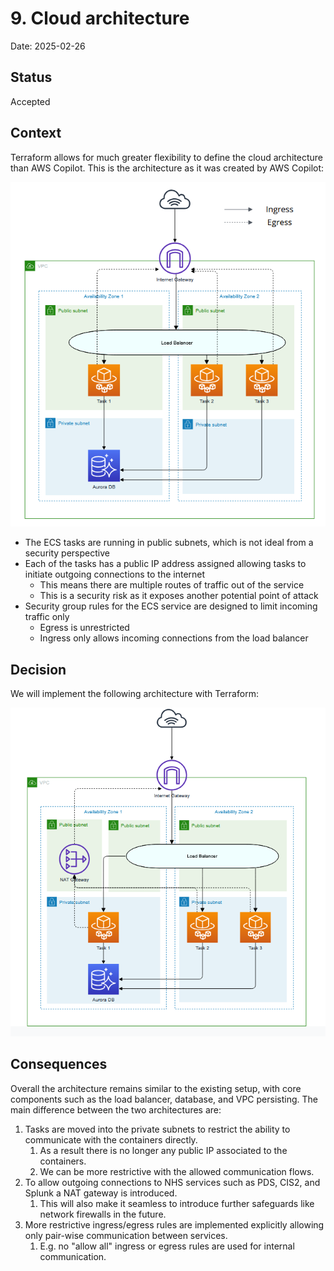 # 9. Cloud architecture

Date: 2025-02-26

## Status

Accepted

## Context

Terraform allows for much greater flexibility to define the cloud architecture than AWS Copilot. 
This is the architecture as it was created by AWS Copilot:

![AWS Copilot Architecture](architecture_copilot.png)

* The ECS tasks are running in public subnets, which is not ideal from a security perspective
* Each of the tasks has a public IP address assigned allowing tasks to initiate outgoing connections to the internet
   * This means there are multiple routes of traffic out of the service
   * This is a security risk as it exposes another potential point of attack
* Security group rules for the ECS service are designed to limit incoming traffic only
  * Egress is unrestricted
  * Ingress only allows incoming connections from the load balancer

## Decision

We will implement the following architecture with Terraform:

![Terraform Architecture](architecture_terraform.png)

## Consequences

Overall the architecture remains similar to the existing setup, with core components such as the load balancer, 
database, and VPC persisting. The main difference between the two architectures are:

1) Tasks are moved into the private subnets to restrict the ability to communicate with the containers directly.
   1) As a result there is no longer any public IP associated to the containers.
   2) We can be more restrictive with the allowed communication flows.
2) To allow outgoing connections to NHS services such as PDS, CIS2, and Splunk a NAT gateway is introduced.
   1) This will also make it seamless to introduce further safeguards like network firewalls in the future.
3) More restrictive ingress/egress rules are implemented explicitly allowing only pair-wise communication between services.
   1) E.g. no "allow all" ingress or egress rules are used for internal communication.
